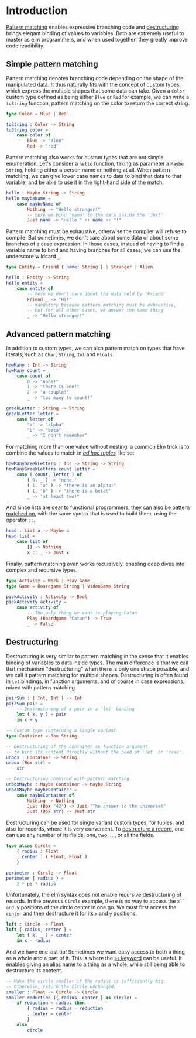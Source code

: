# Introduction

[Pattern matching][pattern-matching] enables expressive branching code and [destructuring][destructuring] brings elegant binding of values to variables.
Both are extremely useful to master as elm programmers, and when used together, they greatly improve code readibility.

## Simple pattern matching

Pattern matching denotes branching code depending on the shape of the manipulated data.
It thus naturally fits with the concept of custom types, which express the multiple shapes that some data can take.
Given a `Color` custom type defined as being either `Blue` or `Red` for example, we can write a `toString` function, pattern matching on the color to return the correct string.

```elm
type Color = Blue | Red

toString : Color -> String
toString color =
    case color of
        Blue -> "blue"
        Red -> "red"
```

Pattern matching also works for custom types that are not simple enumeration.
Let's consider a `hello` function, taking as parameter a `Maybe String`, holding either a person name or nothing at all.
When pattern matching, we can give lower case names to data to bind that data to that variable, and be able to use it in the right-hand side of the match.

```elm
hello : Maybe String -> String
hello maybeName =
    case maybeName of
        Nothing -> "Hello stranger!"
        -- here we bind 'name' to the data inside the 'Just'
        Just name -> "Hello " ++ name ++ "!"
```

Pattern matching must be exhaustive, otherwise the compiler will refuse to compile.
But sometimes, we don't care about some data or about some branches of a case expression.
In those cases, instead of having to find a variable name to bind and having branches for all cases, we can use the underscore wildcard `_`.

```elm
type Entity = Friend { name: String } | Stranger | Alien

hello : Entity -> String
hello entity =
    case entity of
        -- here we don't care about the data held by 'Friend'
        Friend _ -> "Hi!"
        -- mandatory because pattern matching must be exhaustive,
        -- but for all other cases, we answer the same thing
        _ -> "Hello stranger!"
```

## Advanced pattern matching

In addition to custom types, we can also pattern match on types that have literals, such as `Char`, `String`, `Int` and `Floats`.

```elm
howMany : Int -> String
howMany count =
    case count of
        0 -> "none!"
        1 -> "there is one!"
        2 -> "a couple!"
        _ -> "too many to count!"

greekLetter : String -> String
greekLetter letter =
    case letter of
        "a" -> "alpha"
        "b" -> "beta"
        _ -> "I don't remember"
```

For matching more than one value without nesting, a common Elm trick is to combine the values to match in [_ad hoc tuples_][ad-hoc-tuples] like so:

```elm
howManyGreekLetters : Int -> String -> String
howManyGreekLetters count letter =
    case ( count, letter ) of
        ( 0, _ ) -> "none!"
        ( 1, "a" ) -> "there is an alpha!"
        ( 1, "b" ) -> "there is a beta!"
        _ -> "at least two!"
```

And since lists are dear to functional programmers, [they can also be pattern matched on][pattern-match-lists], with the same syntax that is used to build them, using the operator `::`.

```elm
head : List a -> Maybe a
head list =
    case list of
        [] -> Nothing
        x :: _ -> Just x
```

Finally, pattern matching even works recursively, enabling deep dives into complex and recursive types.

```elm
type Activity = Work | Play Game
type Game = Boardgame String | VideoGame String

pickActivity : Activity -> Bool
pickActivity activity =
    case activity of
        -- The only thing we want is playing Catan
        Play (Boardgame "Catan") -> True
        _ -> False
```

## Destructuring

Destructuring is very similar to pattern matching in the sense that it enables binding of variables to data inside types.
The main difference is that we call that mechanism "destructuring" when there is only one shape possible, and we call it pattern matching for multiple shapes.
Destructuring is often found in `let` bindings, in function arguments, and of course in case expressions, mixed with pattern matching.

```elm
pairSum : ( Int, Int ) -> Int
pairSum pair =
    -- Destructuring of a pair in a 'let' binding
    let ( x, y ) = pair
    in x + y

-- Custom type containing a single variant
type Container = Box String

-- Destructuring of the container as function argument
-- to bind its content directly without the need of 'let' or 'case'.
unbox : Container -> String
unbox (Box str) =
    str

-- Destructuring combined with pattern matching
unboxMaybe : Maybe Container -> Maybe String
unboxMaybe maybeContainer =
    case maybeContainer of
        Nothing -> Nothing
        Just (Box "42") -> Just "The answer to the universe!"
        Just (Box str) -> Just str
```

Destructuring can be used for single variant custom types, for tuples, and also for records, where it is very convenient.
To [destructure a record][records-pattern-matching], one can use any number of its fields, one, two, ..., or all the fields.

```elm
type alias Circle =
    { radius : Float
    , center : ( Float, Float )
    }

perimeter : Circle -> Float
perimeter { radius } =
    2 * pi * radius
```

Unfortunately, the elm syntax does not enable recursive destructuring of records.
In the previous `Circle` example, there is no way to access the `x`` and `y positions of the circle center in one go.
We must first access the `center` and then destructure it for its `x` and `y` positions.

```elm
left : Circle -> Float
left { radius, center } =
    let ( x, _ ) = center
    in x - radius
```

And we have one last tip!
Sometimes we want easy access to both a thing as a whole and a part of it.
This is where the [`as` keyword][as-keyword] can be useful.
It enables giving an alias name to a thing as a whole, while still being able to destructure its content.

```elm
-- Make the circle smaller if the radius is sufficiently big.
-- Otherwise, return the circle unchanged.
smaller : Float -> Circle -> Circle
smaller reduction ({ radius, center } as circle) =
    if reduction < radius then
        { radius = radius - reduction
        , center = center
        }
    else
        circle
```

[pattern-matching]: https://guide.elm-lang.org/types/pattern_matching.html
[destructuring]: https://gist.github.com/yang-wei/4f563fbf81ff843e8b1e
[records-pattern-matching]: https://elm-lang.org/docs/records#pattern-matching
[as-keyword]: https://github.com/izdi/elm-cheat-sheet#operators
[pattern-match-lists]: https://www.bekk.christmas/post/2020/8/peeking-inside-lists
[ad-hoc-tuples]: https://www.bekk.christmas/post/2020/7/simplify-your-code-with-ad-hoc-tuples
